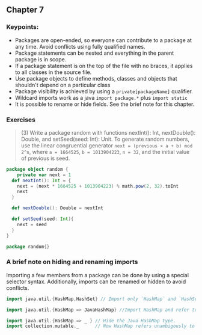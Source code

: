 ## Chapter 7

### Keypoints:
  * Packages are open-ended, so everyone can contribute to a package at any time. Avoid conflicts using fully qualified names.
  * Package statements can be nested and everything in the parent package is in scope.
  * If a package statement is on the top of the file with no braces, it applies to all classes in the source file.
  * Use package objects to define methods, classes and objects that shouldn't depend on a particular class
  * Package visibility is achieved by using a `private[packageName]` qualifier.
  * Wildcard imports work as a java `import package.*` plus `import static`
  * It is possible to rename or hide fields. See the brief note for this chapter.

### Exercises

> (3) Write a package random with functions nextInt(): Int, nextDouble(): Double, and setSeed(seed: Int): Unit. To generate random numbers, use the linear congruential generator
`next = (previous × a + b) mod 2^n`,
where `a = 1664525`, `b = 1013904223`, `n = 32`, and the initial value of previous is seed.

```scala
package object random {
	private var next = 1
  def nextInt(): Int = {
    next = (next * 1664525 + 1013904223) % math.pow(2, 32).toInt
    next
  }

  def nextDouble(): Double = nextInt

  def setSeed(seed: Int){
    next = seed
  }
}

package random{}

```

### A brief note on hiding and renaming imports

Importing a few members from a package can be done by using a special selector syntax. Additionally, imports can be renamed or
hidden to avoid conflicts.

```scala
import java.util.{HashMap,HashSet} // Import only `HashMap` and `HashSet`

import java.util.{HashMap => JavaHashMap} //Import HashMap and refer to it as JavaHashMap

import java.util.{HashMap => _ } // Hide the Java HashMap type.
import collection.mutable._      // Now HashMap refers unambigously to the Scala type.
```
